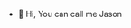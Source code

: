 - 👋 Hi, You can call me Jason

<!---
aotoro/aotoro is a ✨ special ✨ repository because its `README.md` (this file) appears on your GitHub profile.
You can click the Preview link to take a look at your changes.
--->

